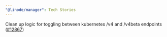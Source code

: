 ```yaml
---
"@linode/manager": Tech Stories
---
```


Clean up logic for toggling between kubernetes /v4 and /v4beta endpoints ([#12867](https://github.com/linode/manager/pull/12867))
